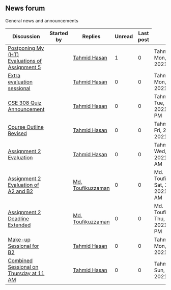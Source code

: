<h2>News forum</h2>General news and announcements

<br />
<table><thead><tr><th>Discussion</th><th>Started by</th><th>Replies</th><th>Unread<a href="https://moodle.cse.buet.ac.bd/mod/forum/markposts.php?f=720&mark=read&returnpage=view.php"></a></th><th>Last post</th></tr></thead><tbody>
<tr><td><a href="Postponing%20My%20%28HT%29%20Evaluations%20of%20Assignment%205">Postponing My (HT) Evaluations of Assignment 5</a></td>
<td><a href="https://moodle.cse.buet.ac.bd/user/view.php?id=1880&course=565"></a></td>
<td><a href="https://moodle.cse.buet.ac.bd/user/view.php?id=1880&course=565">Tahmid Hasan</a></td>
<td>1</td>
<td>0</td>
<td>Tahmid Hasan<br />Mon, 26 Jul 2021, 6:26 PM</td>
</tr>
<tr><td><a href="Extra%20evaluation%20sessional">Extra evaluation sessional</a></td>
<td><a href="https://moodle.cse.buet.ac.bd/user/view.php?id=1880&course=565"></a></td>
<td><a href="https://moodle.cse.buet.ac.bd/user/view.php?id=1880&course=565">Tahmid Hasan</a></td>
<td>0</td>
<td>0</td>
<td>Tahmid Hasan<br />Mon, 5 Jul 2021, 2:25 PM</td>
</tr>
<tr><td><a href="CSE%20308%20Quiz%20Announcement">CSE 308 Quiz Announcement</a></td>
<td><a href="https://moodle.cse.buet.ac.bd/user/view.php?id=1880&course=565"></a></td>
<td><a href="https://moodle.cse.buet.ac.bd/user/view.php?id=1880&course=565">Tahmid Hasan</a></td>
<td>0</td>
<td>0</td>
<td>Tahmid Hasan<br />Tue, 29 Jun 2021, 10:57 PM</td>
</tr>
<tr><td><a href="Course%20Outline%20Revised">Course Outline Revised</a></td>
<td><a href="https://moodle.cse.buet.ac.bd/user/view.php?id=1880&course=565"></a></td>
<td><a href="https://moodle.cse.buet.ac.bd/user/view.php?id=1880&course=565">Tahmid Hasan</a></td>
<td>0</td>
<td>0</td>
<td>Tahmid Hasan<br />Fri, 2 Apr 2021, 9:07 PM</td>
</tr>
<tr><td><a href="Assignment%202%20Evaluation">Assignment 2 Evaluation</a></td>
<td><a href="https://moodle.cse.buet.ac.bd/user/view.php?id=1880&course=565"></a></td>
<td><a href="https://moodle.cse.buet.ac.bd/user/view.php?id=1880&course=565">Tahmid Hasan</a></td>
<td>0</td>
<td>0</td>
<td>Tahmid Hasan<br />Wed, 31 Mar 2021, 9:37 AM</td>
</tr>
<tr><td><a href="Assignment%202%20Evaluation%20of%20A2%20and%20B2">Assignment 2 Evaluation of A2 and B2</a></td>
<td><a href="https://moodle.cse.buet.ac.bd/user/view.php?id=1882&course=565"></a></td>
<td><a href="https://moodle.cse.buet.ac.bd/user/view.php?id=1882&course=565">Md. Toufikuzzaman</a></td>
<td>0</td>
<td>0</td>
<td>Md. Toufikuzzaman<br />Sat, 27 Mar 2021, 9:39 AM</td>
</tr>
<tr><td><a href="Assignment%202%20Deadline%20Extended">Assignment 2 Deadline Extended</a></td>
<td><a href="https://moodle.cse.buet.ac.bd/user/view.php?id=1882&course=565"></a></td>
<td><a href="https://moodle.cse.buet.ac.bd/user/view.php?id=1882&course=565">Md. Toufikuzzaman</a></td>
<td>0</td>
<td>0</td>
<td>Md. Toufikuzzaman<br />Thu, 18 Mar 2021, 10:37 PM</td>
</tr>
<tr><td><a href="Make-up%20Sessional%20for%20B2">Make-up Sessional for B2</a></td>
<td><a href="https://moodle.cse.buet.ac.bd/user/view.php?id=1880&course=565"></a></td>
<td><a href="https://moodle.cse.buet.ac.bd/user/view.php?id=1880&course=565">Tahmid Hasan</a></td>
<td>0</td>
<td>0</td>
<td>Tahmid Hasan<br />Mon, 15 Mar 2021, 8:05 PM</td>
</tr>
<tr><td><a href="Combined%20Sessional%20on%20Thursday%20at%2011%20AM">Combined Sessional on Thursday at 11 AM</a></td>
<td><a href="https://moodle.cse.buet.ac.bd/user/view.php?id=1880&course=565"></a></td>
<td><a href="https://moodle.cse.buet.ac.bd/user/view.php?id=1880&course=565">Tahmid Hasan</a></td>
<td>0</td>
<td>0</td>
<td>Tahmid Hasan<br />Sun, 28 Feb 2021, 7:03 PM</td>
</tr>
</tbody></table>


